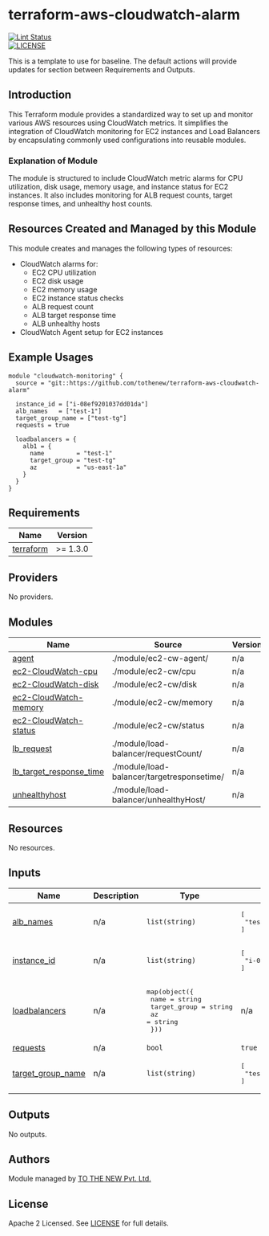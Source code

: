 # terraform-aws-cloudwatch-alarm


[![Lint Status](https://github.com/tothenew/terraform-aws-template/workflows/Lint/badge.svg)](https://github.com/tothenew/terraform-aws-template/actions)  
[![LICENSE](https://img.shields.io/github/license/tothenew/terraform-aws-template)](https://github.com/tothenew/terraform-aws-template/blob/master/LICENSE)

This is a template to use for baseline. The default actions will provide updates for section between Requirements and Outputs.

## Introduction

This Terraform module provides a standardized way to set up and monitor various AWS resources using CloudWatch metrics. It simplifies the integration of CloudWatch monitoring for EC2 instances and Load Balancers by encapsulating commonly used configurations into reusable modules.

### Explanation of Module

The module is structured to include CloudWatch metric alarms for CPU utilization, disk usage, memory usage, and instance status for EC2 instances. It also includes monitoring for ALB request counts, target response times, and unhealthy host counts.

## Resources Created and Managed by this Module

This module creates and manages the following types of resources:
- CloudWatch alarms for:
  - EC2 CPU utilization
  - EC2 disk usage
  - EC2 memory usage
  - EC2 instance status checks
  - ALB request count
  - ALB target response time
  - ALB unhealthy hosts
- CloudWatch Agent setup for EC2 instances

## Example Usages

```hcl
module "cloudwatch-monitoring" {
  source = "git::https://github.com/tothenew/terraform-aws-cloudwatch-alarm"

  instance_id = ["i-08ef9201037dd01da"]
  alb_names   = ["test-1"]
  target_group_name = ["test-tg"]
  requests = true

  loadbalancers = {
    alb1 = {
      name         = "test-1"
      target_group = "test-tg"
      az           = "us-east-1a"
    }
  }
}
```

<!-- BEGIN_TF_DOCS -->

## Requirements

| Name | Version |
|------|---------|
| <a name="requirement_terraform"></a> [terraform](#requirement_terraform) | >= 1.3.0 |

## Providers

No providers.

## Modules

| Name | Source | Version |
|------|--------|---------|
| <a name="module_agent"></a> [agent](#module_agent) | ./module/ec2-cw-agent/ | n/a |
| <a name="module_ec2-CloudWatch-cpu"></a> [ec2-CloudWatch-cpu](#module_ec2-CloudWatch-cpu) | ./module/ec2-cw/cpu | n/a |
| <a name="module_ec2-CloudWatch-disk"></a> [ec2-CloudWatch-disk](#module_ec2-CloudWatch-disk) | ./module/ec2-cw/disk | n/a |
| <a name="module_ec2-CloudWatch-memory"></a> [ec2-CloudWatch-memory](#module_ec2-CloudWatch-memory) | ./module/ec2-cw/memory | n/a |
| <a name="module_ec2-CloudWatch-status"></a> [ec2-CloudWatch-status](#module_ec2-CloudWatch-status) | ./module/ec2-cw/status | n/a |
| <a name="module_lb_request"></a> [lb_request](#module_lb_request) | ./module/load-balancer/requestCount/ | n/a |
| <a name="module_lb_target_response_time"></a> [lb_target_response_time](#module_lb_target_response_time) | ./module/load-balancer/targetresponsetime/ | n/a |
| <a name="module_unhealthyhost"></a> [unhealthyhost](#module_unhealthyhost) | ./module/load-balancer/unhealthyHost/ | n/a |

## Resources

No resources.

## Inputs

| Name | Description | Type | Default | Required |
|------|-------------|------|---------|:--------:|
| <a name="input_alb_names"></a> [alb_names](#input_alb_names) | n/a | `list(string)` | <pre>[<br>  "test-1"<br>]</pre> | no |
| <a name="input_instance_id"></a> [instance_id](#input_instance_id) | n/a | `list(string)` | <pre>[<br>  "i-08ef9201037dd01da"<br>]</pre> | no |
| <a name="input_loadbalancers"></a> [loadbalancers](#input_loadbalancers) | n/a | <pre>map(object({<br>    name         = string<br>    target_group = string<br>    az           = string<br>  }))</pre> | n/a | yes |
| <a name="input_requests"></a> [requests](#input_requests) | n/a | `bool` | `true` | no |
| <a name="input_target_group_name"></a> [target_group_name](#input_target_group_name) | n/a | `list(string)` | <pre>[<br>  "test-tg"<br>]</pre> | no |

## Outputs

No outputs.

<!-- END_TF_DOCS -->

## Authors

Module managed by [TO THE NEW Pvt. Ltd.](https://github.com/tothenew)

## License

Apache 2 Licensed. See [LICENSE](https://github.com/tothenew/terraform-aws-template/blob/main/LICENSE) for full details.
